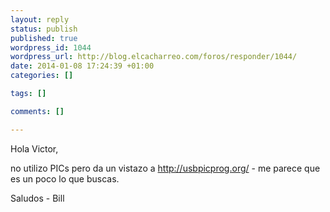 ```yaml
--- 
layout: reply
status: publish
published: true
wordpress_id: 1044
wordpress_url: http://blog.elcacharreo.com/foros/responder/1044/
date: 2014-01-08 17:24:39 +01:00
categories: []

tags: []

comments: []

---
```

Hola Victor,

no utilizo PICs pero da un vistazo a http://usbpicprog.org/ - me parece que es un poco lo que buscas.

Saludos - Bill
